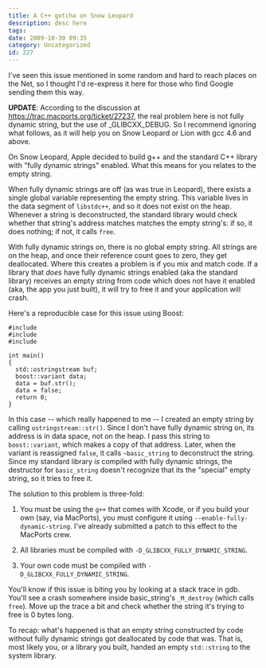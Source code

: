 ```yaml
---
title: A C++ gotcha on Snow Leopard
description: desc here
tags: 
date: 2009-10-30 09:35
category: Uncategorized
id: 227
---
```


I've seen this issue mentioned in some random and hard to reach places on the Net, so I thought I'd re-express it here for those who find Google sending them this way.

**UPDATE**: According to the discussion at https://trac.macports.org/ticket/27237, the real problem here is not fully dynamic string, but the use of _GLIBCXX_DEBUG.  So I recommend ignoring what follows, as it will help you on Snow Leopard or Lion with gcc 4.6 and above.

<!--more-->
On Snow Leopard, Apple decided to build g++ and the standard C++ library with "fully dynamic strings" enabled.  What this means for you relates to the empty string.

When fully dynamic strings are off (as was true in Leopard), there exists a single global variable representing the empty string.  This variable lives in the data segment of `libstdc++`, and so it does not exist on the heap.  Whenever a string is deconstructed, the standard library would check whether that string's address matches matches the empty string's: if so, it does nothing; if not, it calls `free`.

With fully dynamic strings on, there is no global empty string.  All strings are on the heap, and once their reference count goes to zero, they get deallocated.  Where this creates a problem is if you mix and match code.  If a library that *does* have fully dynamic strings enabled (aka the standard library) receives an empty string from code which does not have it enabled (aka, the app you just built), it will try to free it and your application will crash.

Here's a reproducible case for this issue using Boost:

    #include 
    #include 
    #include 
   
    int main()
    {
      std::ostringstream buf;
      boost::variant data;
      data = buf.str();
      data = false;
      return 0;
    }

In this case -- which really happened to me -- I created an empty string by calling `ostringstream::str()`.  Since I don't have fully dynamic string on, its address is in data space, not on the heap.  I pass this string to `boost::variant`, which makes a copy of that address.  Later, when the variant is reassigned `false`, it calls `~basic_string` to deconstruct the string.  Since my standard library *is* compiled with fully dynamic strings, the destructor for `basic_string` doesn't recognize that its the "special" empty string, so it tries to free it.

The solution to this problem is three-fold:

 1. You must be using the `g++` that comes with Xcode, or if you build your own (say, via MacPorts), you must configure it using `--enable-fully-dynamic-string`.  I've already submitted a patch to this effect to the MacPorts crew.

 2. All libraries must be compiled with `-D_GLIBCXX_FULLY_DYNAMIC_STRING`.

 3. Your own code must be compiled with `-D_GLIBCXX_FULLY_DYNAMIC_STRING`.

You'll know if this issue is biting you by looking at a stack trace in gdb.  You'll see a crash somewhere inside basic_string's `_M_destroy` (which calls `free`).  Move up the trace a bit and check whether the string it's trying to free is 0 bytes long.

To recap: what's happened is that an empty string constructed by code without fully dynamic strings got deallocated by code that was.  That is, most likely you, or a library you built, handed an empty `std::string` to the system library.

